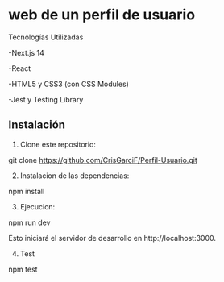 # web de un perfil de usuario

Tecnologías Utilizadas

-Next.js 14

-React

-HTML5 y CSS3 (con CSS Modules)

-Jest y Testing Library

## Instalación

1. Clone este repositorio:

git clone https://github.com/CrisGarciF/Perfil-Usuario.git

2. Instalacion de las dependencias:

npm install

3. Ejecucion:

npm run dev

Esto iniciará el servidor de desarrollo en http://localhost:3000.

4. Test

npm test
